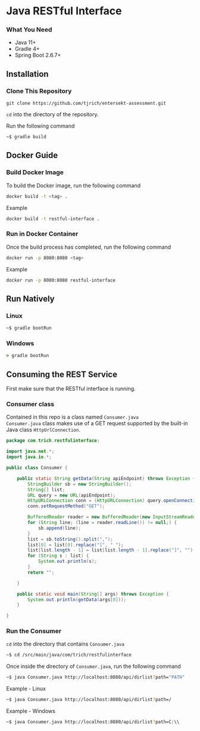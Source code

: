 # Java RESTful Interface

### What You Need
- Java 11+
- Gradle 4+
- Spring Boot 2.6.7+
## Installation
### Clone This Repository
```
git clone https://github.com/tjrich/entersekt-assessment.git
```
```cd``` into the directory of the repository.

Run the following command
```bash
~$ gradle build
```
## Docker Guide
### Build Docker Image
To build the Docker image, run the following command
```bash
docker build -t <tag> .
```
Example
```bash
docker build -t restful-interface .
```
### Run in Docker Container
Once the build process has completed, run the following command
```bash
docker run -p 8080:8080 <tag>
```
Example
```bash
docker run -p 8080:8080 restful-interface
```
## Run Natively
### Linux
``` bash
~$ gradle bootRun
```
### Windows
``` cmd
> gradle bootRun
```

## Consuming the REST Service
First make sure that the RESTful interface is running.    
### Consumer class
Contained in this repo is a class named ```Consumer.java```  
```Consumer.java``` class makes use of a GET request supported by the built-in Java class ```HttpUrlConnection```.  
```java
package com.trich.restfulinterface;

import java.net.*;
import java.io.*;

public class Consumer {

    public static String getData(String apiEndpoint) throws Exception {
        StringBuilder sb = new StringBuilder();
        String[] list;
        URL query = new URL(apiEndpoint);
        HttpURLConnection conn = (HttpURLConnection) query.openConnection();
        conn.setRequestMethod("GET");

        BufferedReader reader = new BufferedReader(new InputStreamReader(conn.getInputStream()));
        for (String line; (line = reader.readLine()) != null;) {
            sb.append(line);
        }
        list = sb.toString().split(",");
        list[0] = list[0].replace("[", " ");
        list[list.length - 1] = list[list.length - 1].replace("]", "");
        for (String s : list) {
            System.out.println(s);
        }
        return "";

    }

    public static void main(String[] args) throws Exception {
        System.out.println(getData(args[0]));
    }

}
```  
### Run the Consumer
```cd``` into the directory that contains ```Consumer.java```  

```bash
~$ cd /src/main/java/com/trich/restfulinterface
```  
Once inside the directory of ```Consumer.java```, run the following command
```bash
~$ java Consumer.java http://localhost:8080/api/dirlist?path="PATH"
```
Example - Linux
```bash
~$ java Consumer.java http://localhost:8080/api/dirlist?path=/
```
Example - Windows
```bash
~$ java Consumer.java http://localhost:8080/api/dirlist?path=C:\\
```


